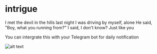 # intrigue
I met the devil in the hills last night
I was driving by myself, alone
He said, "Boy, what you running from?"
I said, I don't know?
Just like you

You can intergrate this with your Telegram bot for daily notification 

![alt text](https://github.com/4zer0day/intrigue/images/Telegram.JPG)
